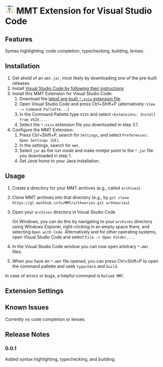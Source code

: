 # <img src="./img/logo_better_128x128.png" width="30em" /> MMT Extension for Visual Studio Code

## Features

Syntax highlighting, code completion, typechecking, building, lenses.

<!-- screenshot or animation -->

## Installation

1. Get ahold of an `mmt.jar`, most likely by downloading one of the pre-built releases.
2. Install [Visual Studio Code by following their instructions](https://code.visualstudio.com/)
3. Install this MMT Extension for Visual Studio Code:
   1. Download the [latest pre-built `*.vsix` extension file](https://github.com/UniFormal/VSCode-MMT/releases/latest).
   2. Open Visual Studio Code and press Ctrl+Shift+P (alternatively: `View -> Command Pallette...`)
   3. In the Command Pallette type `VSIX` and select `>Extensions: Install from VSIX...`.
   4. Select the `*.vsix` extension file you downloaded in step 3.1.
4. Configure the MMT Extension:
   1. Press Ctrl+Shift+P, search for `Settings`, and select `Preferences: Open Settings (UI)`.
   2. In the settings, search for `mmt`.
   3. Select `jar` as the *run mode* and make *mmtjar* point to the `*.jar` file you downloaded in step 1.
   4. Set *Java home* to your Java installation.

## Usage

1. Create a directory for your MMT archives (e.g., called `archives`).
2. Clone MMT archives into that directory (e.g., by `git clone https://gl.mathhub.info/MMT/urtheories.git urtheories`).
3. Open your `archives` directory in Visual Studio Code

   On Windows, you can do this by navigating to your `archives` directory using WIndows Explorer, right-clicking in an empty space there, and selecting `Open with Code`.
   Alternatively and for other operating systems, open Visual Studio Code and select `File -> Open Folder...`.
4. In the Visual Studio Code window you can now open arbitrary `*.mmt` files.
5. When you have an `*.mmt` file opened, you can press Ctrl+Shift+P to open the command pallette and seek `typecheck` and `build`.

In case of errors or bugs, a helpful command is `Reload MMT`.

## Extension Settings
<!--

This extension contributes the following settings:

* `myExtension.enable`: Enable/disable this extension.
* `myExtension.thing`: Set to `blah` to do something.
-->

## Known Issues

Currently no code completion or lenses.

## Release Notes

### 0.0.1

Added syntax highlighting, typechecking, and building.

